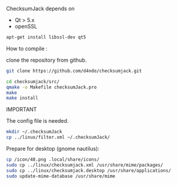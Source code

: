 ChecksumJack depends on 

* Qt > 5.x
* openSSL

```bash
apt-get install libssl-dev qt5
```

How to compile :

clone the repository from github.

```bash
git clone https://github.com/d4ndo/checksumjack.git
```

```bash
cd checksumjack/src/
qmake -o Makefile checksumJack.pro
make
make install
```

IMPORTANT

The config file is needed.

```bash
mkdir ~/.checksumJack
cp ../linux/filter.xml ~/.checksumJack/
```

Prepare for desktop (gnome nautilus):

```bash
cp /icon/48.png .local/share/icons/
sudo cp ../linux/checksumjack.xml /usr/share/mime/packages/
sudo cp ../linux/checksumjack.desktop /usr/share/applications/
sudo update-mime-database /usr/share/mime
```